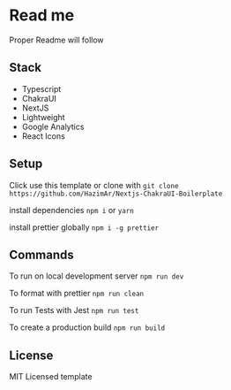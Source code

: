 # Read me

Proper Readme will follow

## Stack
- Typescript
- ChakraUI
- NextJS
- Lightweight
- Google Analytics
- React Icons
## Setup

Click use this template or clone with
`git clone https://github.com/HazimAr/Nextjs-ChakraUI-Boilerplate`

install dependencies `npm i` or `yarn`

install prettier globally `npm i -g prettier`

## Commands

To run on local development server `npm run dev`

To format with prettier `npm run clean`

To run Tests with Jest `npm run test`

To create a production build `npm run build`

## License

MIT Licensed template
